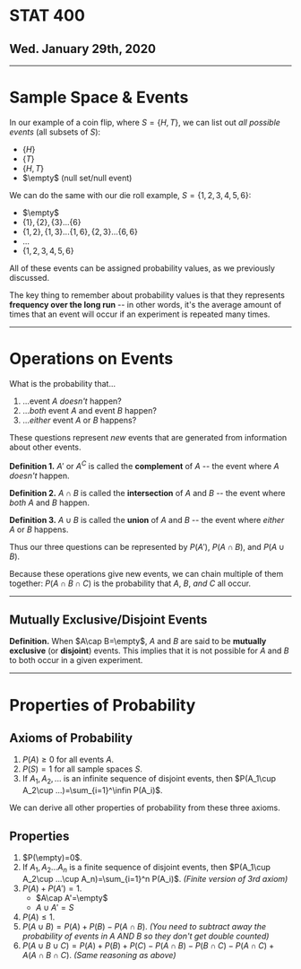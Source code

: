 # STAT 400
## Wed. January 29th, 2020
----

# Sample Space & Events

In our example of a coin flip, where $S=\{H,T\}$, we can list out _all possible events_ (all subsets of $S$):
* $\{H\}$
* $\{T\}$
* $\{H,T\}$
* $\empty$ (null set/null event)

We can do the same with our die roll example, $S=\{1,2,3,4,5,6\}$:
* $\empty$
* $\{1\}, \{2\}, \{3\}...\{6\}$
* $\{1,2\}, \{1,3\}... \{1,6\},\{2,3\}...\{6,6\}$
* $...$
* $\{1,2,3,4,5,6\}$

All of these events can be assigned probability values, as we previously discussed.

The key thing to remember about probability values is that they represents __frequency over the long run__ -- in other words, it's the average amount of times that an event will occur if an experiment is repeated many times.

---
# Operations on Events
What is the probability that...
1. ...event $A$ _doesn't_ happen?
2. ..._both_ event $A$ and event $B$ happen?
3. ..._either_ event $A$ or $B$ happens?

These questions represent _new_ events that are generated from information about other events.

__Definition 1.__ $A'$ or $A^C$ is called the __complement__ of $A$ -- the event where $A$ _doesn't_ happen.

__Definition 2.__ $A\cap B$ is called the __intersection__ of $A$ and $B$ -- the event where _both_ $A$ and $B$ happen.

__Definition 3.__ $A\cup B$ is called the __union__ of $A$ and $B$ -- the event where _either_ $A$ or $B$ happens.

Thus our three questions can be represented by $P(A')$, $P(A\cap B)$, and $P(A\cup B)$.

Because these operations give new events, we can chain multiple of them together: $P(A\cap B\cap C)$ is the probability that $A$, $B$, _and_ $C$ all occur.

---
## Mutually Exclusive/Disjoint Events
__Definition.__ When $A\cap B=\empty$, $A$ and $B$ are said to be __mutually exclusive__ (or __disjoint__) events. This implies that it is not possible for $A$ and $B$ to both occur in a given experiment.

---
# Properties of Probability

## Axioms of Probability
1. $P(A)\ge 0$ for all events $A$.
2. $P(S)=1$ for all sample spaces $S$.
3. If $A_1,A_2,...$ is an infinite sequence of disjoint events, then $P(A_1\cup A_2\cup ...)=\sum_{i=1}^\infin P(A_i)$.

We can derive all other properties of probability from these three axioms.

## Properties
1. $P(\empty)=0$.
2. If $A_1,A_2...A_n$ is a finite sequence of disjoint events, then $P(A_1\cup A_2\cup ...\cup A_n)=\sum_{i=1}^n P(A_i)$. _(Finite version of 3rd axiom)_
3. $P(A)+P(A')=1$.
    * $A\cap A'=\empty$
    * $A\cup A'=S$
4. $P(A) \le 1$.
5. $P(A\cup B)=P(A)+P(B)-P(A\cap B)$. _(You need to subtract away the probability of events in $A$ AND $B$ so they don't get double counted)_
6. $P(A\cup B\cup C)=P(A)+P(B)+P(C)-P(A\cap B)-P(B\cap C)-P(A\cap C)+A(A\cap B\cap C)$. _(Same reasoning as above)_